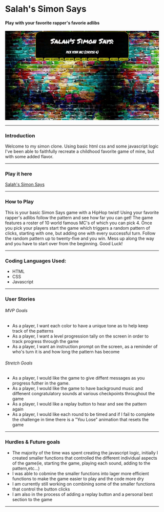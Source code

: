 # Salah's Simon Says
#### Play with your favorite rapper's favorie adlibs

![screenshot of landing page](/docs/images/landing_page.jpg)
___

### Introduction
Welcome to my simon clone. Using basic html css and some javascript logic I've been able to faithfully recreate a childhood favorite game of mine, but with some added flavor.
___

### Play it here
[Salah's Simon Says](https://sali1993.github.io/simon_game/)
___

### How to Play
This is your basic Simon Says game with a HipHop twist! Using your favorite rapper's adlibs follow the pattern and see how far you can get! The game features a roster of 10 world famous MC's of which you can pick 4. Once you pick your players start the game which triggers a random pattern of clicks, starting with one, but adding one with every successful turn. Follow the random pattern up to twenty-five and you win. Mess up along the way and you have to start over from the beginning. Good Luck!
___

### Coding Languages Used:
- HTML
- CSS
- Javascript
___

### User Stories

###### MVP Goals
- As a player, I want each color to have a unique tone as to help keep track of the patterns
- As a player, I want a level progression tally on the screen in order to track progress through the game
- As a player, I want an instruction prompt on the screen, as a reminder of who's turn it is and how long the pattern has become

###### Stretch Goals
- As a player, I would like the game to give diffent messages as you progress futher in the game.
- As a player, I would like the game to have background music and diffenent congratulatory sounds at various checkpoints throughout the game  
- As a player, I would like a replay button to hear and see the pattern again
- As a player, I would like each round to be timed and if I fail to complete the challenge in time there is a "You Lose" animation that resets the game
___

### Hurdles & Future goals
- The majority of the time was spent creating the javascript logic, initially I created smaller functions that controlled the different individual aspects of the game(ie, starting the game, playing each sound, adding to the pattern,etc...)
- I was able to cobmine the smaller functions into lager more efficient functions to make the game easier to play and the code more dry
- I am currently still working on combining some of the smaller functions that control the button clicks
- I am also in the process of adding a replay button and a personal best section to the game 
___